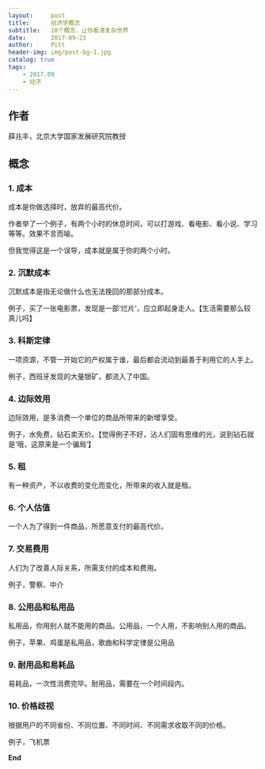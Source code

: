```yaml
---
layout:     post
title:      经济学概念
subtitle:   10个概念，让你看清复杂世界
date:       2017-09-23
author:     Pitt
header-img: img/post-bg-1.jpg
catalog: true
tags:
    - 2017.09
    - 经济
---
```



## 作者

薛兆丰，北京大学国家发展研究院教授


## 概念

### 1. 成本

成本是你做选择时，放弃的最高代价。

作者举了一个例子，有两个小时的休息时间，可以打游戏、看电影、看小说、学习等等。效果不言而喻。

但我觉得这是一个误导，成本就是属于你的两个小时。


### 2. 沉默成本

沉默成本是指无论做什么也无法挽回的那部分成本。

例子，买了一张电影票，发现是一部‘烂片’，应立即起身走人。【生活需要那么较真儿吗】


### 3. 科斯定律

一项资源，不管一开始它的产权属于谁，最后都会流动到最善于利用它的人手上。

例子，西班牙发现的大量银矿，都流入了中国。


### 4. 边际效用

边际效用，是多消费一个单位的商品所带来的新增享受。

例子，水免费，钻石卖天价。【觉得例子不好，沾人们固有思维的光，说到钻石就是‘哦，这原来是一个骗局’】

### 5. 租

有一种资产，不以收费的变化而变化，所带来的收入就是租。


### 6. 个人估值

一个人为了得到一件商品，所愿意支付的最高代价。


### 7. 交易费用

人们为了改善人际关系，所需支付的成本和费用。

例子，警察、中介


### 8. 公用品和私用品

私用品，你用别人就不能用的商品。公用品，一个人用，不影响别人用的商品。

例子，苹果、鸡蛋是私用品，歌曲和科学定律是公用品


### 9. 耐用品和易耗品

易耗品，一次性消费完毕。耐用品，需要在一个时间段内。


### 10. 价格歧视

根据用户的不同省份、不同位置、不同时间、不同需求收取不同的价格。

例子，飞机票





**End**
